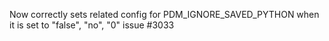 Now correctly sets related config for PDM_IGNORE_SAVED_PYTHON when it is set to "false", "no", "0"
issue #3033
